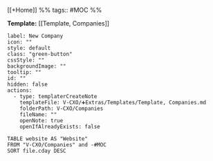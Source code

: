 [[+Home]] %% tags:: #MOC %% 

**Template:** [[Template, Companies]]

```meta-bind-button
label: New Company
icon: ""
style: default
class: "green-button"
cssStyle: ""
backgroundImage: ""
tooltip: ""
id: ""
hidden: false
actions:
  - type: templaterCreateNote
    templateFile: V-CXO/➕Extras/Templates/Template, Companies.md
    folderPath: V-CXO/Companies
    fileName: ""
    openNote: true
    openIfAlreadyExists: false

```
```dataview
TABLE website AS "Website"
FROM "V-CXO/Companies" and -#MOC
SORT file.cday DESC
```
